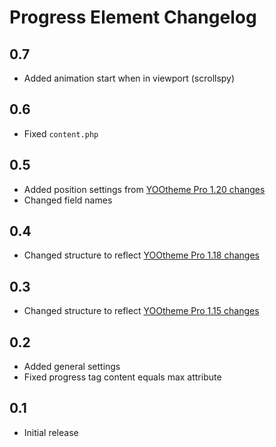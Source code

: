 # Progress Element Changelog

## 0.7
- Added animation start when in viewport (scrollspy)

## 0.6
- Fixed `content.php`

## 0.5
- Added position settings from [YOOtheme Pro 1.20 changes](https://yootheme.com/blog/)
- Changed field names

## 0.4
- Changed structure to reflect [YOOtheme Pro 1.18 changes](https://yootheme.com/blog/2019/01/31/yootheme-pro-1.18-released)

## 0.3
- Changed structure to reflect [YOOtheme Pro 1.15 changes](https://yootheme.com/blog/2018/09/25/yootheme-pro-115-released)

## 0.2
- Added general settings
- Fixed progress tag content equals max attribute

## 0.1
- Initial release
